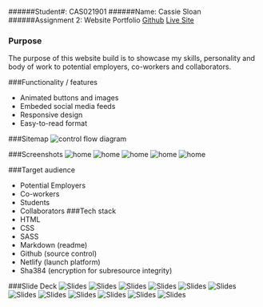 ######Student#: CAS021901 
######Name: Cassie Sloan
######Assignment 2: Website Portfolio
[Github](https://github.com/CassieSloan/Portfolio)
[Live Site](https://condescending-noyce-61fcf7.netlify.com/
)

### Purpose
The purpose of this website build is to showcase my skills, personality and body of work to potential employers, co-workers and collaborators.

###Functionality / features
- Animated buttons and images
- Embeded social media feeds
- Responsive design
- Easy-to-read format

###Sitemap
![control flow diagram](Portfolio_Sitemap.jpg)

###Screenshots
![home](Screen_shots/home.png)
![home](Screen_shots/blog.png)
![home](Screen_shots/home.png)
![home](Screen_shots/content.png)
![home](Screen_shots/contact.png)

###Target audience
- Potential Employers
- Co-workers
- Students
- Collaborators
###Tech stack 
- HTML
- CSS
- SASS
- Markdown (readme)
- Github (source control)
- Netlify (launch platform)
- Sha384 (encryption for subresource integrity)

###Slide Deck
![Slides](Portfolio_Presentation_img/Portfolio_Presentation_img.001.jpeg)
![Slides](Portfolio_Presentation_img/Portfolio_Presentation_img.002.jpeg)
![Slides](Portfolio_Presentation_img/Portfolio_Presentation_img.003.jpeg)
![Slides](Portfolio_Presentation_img/Portfolio_Presentation_img.004.jpeg)
![Slides](Portfolio_Presentation_img/Portfolio_Presentation_img.005.jpeg)
![Slides](Portfolio_Presentation_img/Portfolio_Presentation_img.006.jpeg)
![Slides](Portfolio_Presentation_img/Portfolio_Presentation_img.007.jpeg)
![Slides](Portfolio_Presentation_img/Portfolio_Presentation_img.008.jpeg)
![Slides](Portfolio_Presentation_img/Portfolio_Presentation_img.009.jpeg)
![Slides](Portfolio_Presentation_img/Portfolio_Presentation_img.010.jpeg)
![Slides](Portfolio_Presentation_img/Portfolio_Presentation_img.011.jpeg)
![Slides](Portfolio_Presentation_img/Portfolio_Presentation_img.012.jpeg)

